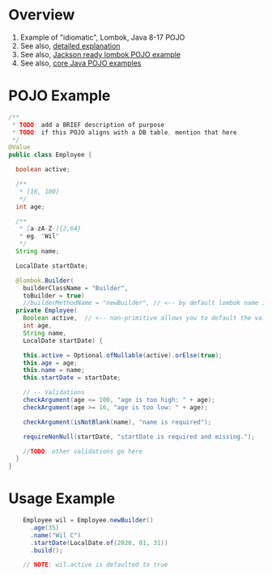 # Overview
1. Example of "idiomatic", Lombok, Java 8-17 POJO
1. See also, [detailed explanation](./pojos.lombok.java8_17.md)
1. See also, [Jackson ready lombok POJO example](./pojo.example_4.md)
1. See also, [core Java POJO examples](./pojos.core.java8_17.md)

# POJO Example
```java
/**
 * TODO: add a BRIEF description of purpose
 * TODO: if this POJO aligns with a DB table, mention that here
 */
@Value
public class Employee {

  boolean active;

  /**
   * [16, 100]
   */
  int age;

  /**
   * [a-zA-Z-]{2,64}
   * eg. "Wil"
   */
  String name;

  LocalDate startDate;

  @lombok.Builder(
    builderClassName = "Builder",
    toBuilder = true)
    //builderMethodName = "newBuilder", // <-- by default lombok name is misaligned with the greater community
  private Employee(
    Boolean active,  // <-- non-primitive allows you to default the value (see below)
    int age,
    String name,
    LocalDate startDate) {

    this.active = Optional.ofNullable(active).orElse(true);
    this.age = age;
    this.name = name;
    this.startDate = startDate;

    // -- Validations
    checkArgument(age <= 100, "age is too high: " + age);
    checkArgument(age >= 16, "age is too low: " + age);

    checkArgument(isNotBlank(name), "name is required");

    requireNonNull(startDate, "startDate is required and missing.");

    //TODO: other validations go here
  }
}
```

# Usage Example
```java
    Employee wil = Employee.newBuilder()
      .age(35)
      .name("Wil C")
      .startDate(LocalDate.of(2020, 01, 31))
      .build();

    // NOTE: wil.active is defaulted to true
```

